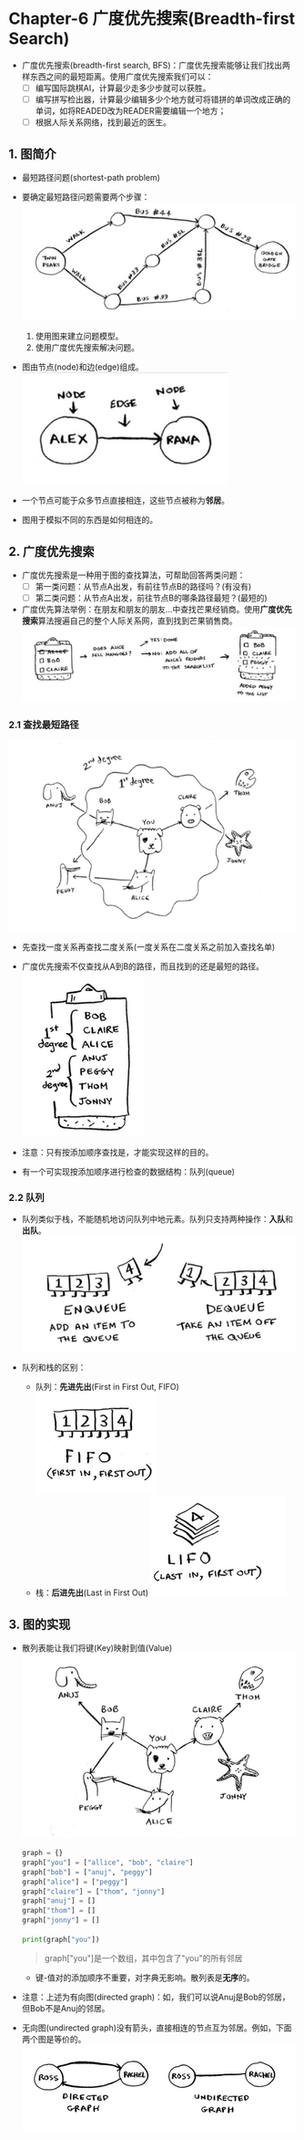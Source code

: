 # Chapter-6 广度优先搜索(Breadth-first Search)

* 广度优先搜索(breadth-first search, BFS)：广度优先搜索能够让我们找出两样东西之间的最短距离。使用广度优先搜索我们可以：
  * [ ] 编写国际跳棋AI，计算最少走多少步就可以获胜。
  * [ ] 编写拼写检出器，计算最少编辑多少个地方就可将错拼的单词改成正确的单词，如将READED改为READER需要编辑一个地方；
  * [ ] 根据人际关系网络，找到最近的医生。

## 1. 图简介

* 最短路径问题(shortest-path problem)

* 要确定最短路径问题需要两个步骤：
  ![](2022-02-12-15-05-11.png)
  1. 使用图来建立问题模型。
  2. 使用广度优先搜索解决问题。

* 图由节点(node)和边(edge)组成。
  ![](2022-02-12-15-06-37.png)

* 一个节点可能于众多节点直接相连，这些节点被称为**邻居**。

* 图用于模拟不同的东西是如何相连的。

## 2. 广度优先搜索 

* 广度优先搜索是一种用于图的查找算法，可帮助回答两类问题：
  * [ ] 第一类问题：从节点A出发，有前往节点B的路径吗？(有没有)
  * [ ] 第二类问题：从节点A出发，前往节点B的哪条路径最短？(最短的)

* 广度优先算法举例：在朋友和朋友的朋友...中查找芒果经销商。使用**广度优先搜索**算法搜遍自己的整个人际关系网，直到找到芒果销售商。
  ![](2022-02-12-15-15-45.png)

### 2.1 查找最短路径

![](2022-02-12-15-24-27.png)

* 先查找一度关系再查找二度关系(一度关系在二度关系之前加入查找名单)

* 广度优先搜索不仅查找从A到B的路径，而且找到的还是最短的路径。
  ![](2022-02-12-15-28-26.png)

* 注意：只有按添加顺序查找是，才能实现这样的目的。

* 有一个可实现按添加顺序进行检查的数据结构：队列(queue)

### 2.2 队列

* 队列类似于栈，不能随机地访问队列中地元素。队列只支持两种操作：**入队**和**出队**。
  ![](2022-02-12-15-32-38.png)

* 队列和栈的区别：
  * 队列：**先进先出**(First in First Out, FIFO)
    ![](2022-02-12-15-35-38.png)
  * 栈：**后进先出**(Last in First Out)
    ![](2022-02-12-15-35-48.png)

## 3. 图的实现

* 散列表能让我们将键(Key)映射到值(Value)
  ![](2022-02-12-16-21-09.png)
  ```python
  graph = {}
  graph["you"] = ["allice", "bob", "claire"]
  graph["bob"] = ["anuj", "peggy"]
  graph["alice"] = ["peggy"]
  graph["claire"] = ["thom", "jonny"]
  graph["anuj"] = []
  graph["thom"] = []
  graph["jonny"] = [] 

  print(graph["you"])
  ```
  > graph["you"]是一个数组，其中包含了"you"的所有邻居

  * 键-值对的添加顺序不重要，对字典无影响。散列表是**无序**的。

* 注意：上述为有向图(directed graph)：如，我们可以说Anuj是Bob的邻居，但Bob不是Anuj的邻居。
* 无向图(undirected graph)没有箭头，直接相连的节点互为邻居。例如，下面两个图是等价的。
  ![](2022-02-12-16-23-18.png)
